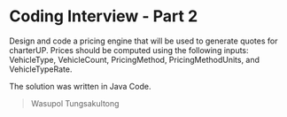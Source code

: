 # Coding Interview - Part 2

Design and code a pricing engine that will be used to generate quotes for charterUP. Prices should be
computed using the following inputs: VehicleType, VehicleCount, PricingMethod, PricingMethodUnits, and
VehicleTypeRate.

The solution was written in Java Code.

> Wasupol Tungsakultong